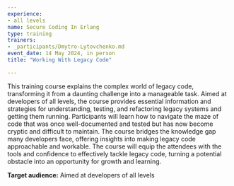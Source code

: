 ```yaml
---
experience:
- all levels
name: Secure Coding In Erlang
type: training
trainers:
- _participants/Dmytro-Lytovchenko.md
event_date: 14 May 2024, in person
title: "Working With Legacy Code"

---
```

This training course explains the complex world of legacy code, transforming it from
a daunting challenge into a manageable task. Aimed at developers of all levels, the
course provides essential information and strategies for understanding, testing, and
refactoring legacy systems and getting them running. Participants will learn how to
navigate the maze of code that was once well-documented and tested but has now
become cryptic and difficult to maintain. The course bridges the knowledge gap
many developers face, offering insights into making legacy code approachable and
workable. The course will equip the attendees with the tools and confidence to
effectively tackle legacy code, turning a potential obstacle into an opportunity for
growth and learning.

**Target audience:**
Aimed at developers of all levels
